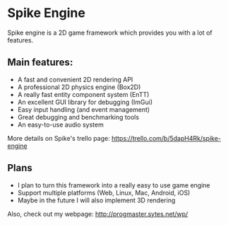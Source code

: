 # Spike Engine

Spike engine is a 2D game framework which provides you with a lot of features.

## Main features:
- A fast and convenient 2D rendering API
- A professional 2D physics engine (Box2D)
- A really fast entity component system (EnTT)
- An excellent GUI library for debugging (ImGui)
- Easy input handling (and event management)
- Great debugging and benchmarking tools
- An easy-to-use audio system

More details on Spike's trello page: https://trello.com/b/5dapH4Rk/spike-engine

## Plans
- I plan to turn this framework into a really easy to use game engine
- Support multiple platforms (Web, Linux, Mac, Android, iOS)
- Maybe in the future I will also implement 3D rendering

Also, check out my webpage: http://progmaster.sytes.net/wp/
